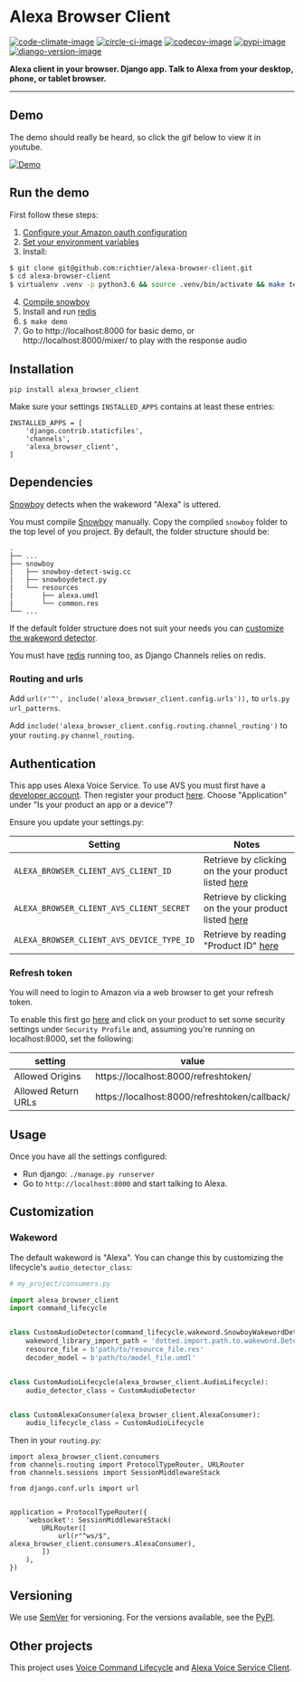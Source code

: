 # Alexa Browser Client

[![code-climate-image]][code-climate]
[![circle-ci-image]][circle-ci]
[![codecov-image]][codecov]
[![pypi-image]][pypi]
[![django-version-image]][pypi]

**Alexa client in your browser. Django app. Talk to Alexa from your desktop, phone, or tablet browser.**

---

## Demo

The demo should really be heard, so click the gif below to view it in youtube.

[![Demo](https://j.gifs.com/qY4qBy.gif)](https://youtu.be/cm19aa6x9VY)

## Run the demo

First follow these steps:

1. [Configure your Amazon oauth configuration](#refresh-token)
2. [Set your environment variables](#authentication)
3. Install:
```sh
$ git clone git@github.com:richtier/alexa-browser-client.git
$ cd alexa-browser-client
$ virtualenv .venv -p python3.6 && source .venv/bin/activate && make test_requirements
```
4. [Compile snowboy](#snowboy)
5. Install and run [redis](#Dependencies)
6. `$ make demo`
7. Go to http://localhost:8000 for basic demo, or http://localhost:8000/mixer/ to play with the response audio

## Installation

```
pip install alexa_browser_client
```

Make sure your settings `INSTALLED_APPS` contains at least these entries:

```
INSTALLED_APPS = [
    'django.contrib.staticfiles',
    'channels',
    'alexa_browser_client',
]
```

## Dependencies

[Snowboy](https://github.com/Kitt-AI/snowboy#compile-a-python-wrapper) detects when the wakeword "Alexa" is uttered.

You must compile [Snowboy](https://github.com/Kitt-AI/snowboy#compile-a-python-wrapper) manually. Copy the compiled `snowboy` folder to the top level of you project. By default, the folder structure should be:
```
.
├── ...
├── snowboy
|   ├── snowboy-detect-swig.cc
|   ├── snowboydetect.py
|   └── resources
|       ├── alexa.umdl
|       └── common.res
└── ...
```

If the default folder structure does not suit your needs you can [customize the wakeword detector](#wakeword).

You must have [redis](https://redis.io/) running too, as Django Channels relies on redis.

### Routing and urls
Add `url(r'^', include('alexa_browser_client.config.urls')),` to `urls.py` `url_patterns`.

Add `include('alexa_browser_client.config.routing.channel_routing')` to your `routing.py` `channel_routing`.

## Authentication ##

This app uses Alexa Voice Service. To use AVS you must first have a [developer account](http://developer.amazon.com). Then register your product [here](https://developer.amazon.com/avs/home.html#/avs/products/new). Choose "Application" under "Is your product an app or a device"?

Ensure you update your settings.py:

| Setting                                   | Notes                                 |
| ----------------------------------------- | ------------------------------------- |
| `ALEXA_BROWSER_CLIENT_AVS_CLIENT_ID`      | Retrieve by clicking on the your product listed [here](https://developer.amazon.com/avs/home.html#/avs/home)   |
| `ALEXA_BROWSER_CLIENT_AVS_CLIENT_SECRET`  | Retrieve by clicking on the your product listed [here](https://developer.amazon.com/avs/home.html#/avs/home)   |
| `ALEXA_BROWSER_CLIENT_AVS_DEVICE_TYPE_ID` | Retrieve by reading "Product ID" [here](https://developer.amazon.com/avs/home.html#/avs/home) |

### Refresh token ###

You will need to login to Amazon via a web browser to get your refresh token.

To enable this first go [here](https://developer.amazon.com/avs/home.html#/avs/home) and click on your product to set some security settings under `Security Profile` and, assuming you're running on localhost:8000, set the following:

| setting             | value                                         |
| ------------------- | ----------------------------------------------|
| Allowed Origins     | https://localhost:8000/refreshtoken/          |
| Allowed Return URLs | https://localhost:8000/refreshtoken/callback/ |


## Usage

Once you have all the settings configured:

- Run django: `./manage.py runserver`
- Go to `http://localhost:8000` and start talking to Alexa.

## Customization ##

### Wakeword ###

The default wakeword is "Alexa". You can change this by customizing the lifecycle's `audio_detector_class`:

```py
# my_project/consumers.py

import alexa_browser_client
import command_lifecycle


class CustomAudioDetector(command_lifecycle.wakeword.SnowboyWakewordDetector):
    wakeword_library_import_path = 'dotted.import.path.to.wakeword.Detector'
    resource_file = b'path/to/resource_file.res'
    decoder_model = b'path/to/model_file.umdl'


class CustomAudioLifecycle(alexa_browser_client.AudioLifecycle):
    audio_detector_class = CustomAudioDetector


class CustomAlexaConsumer(alexa_browser_client.AlexaConsumer):
    audio_lifecycle_class = CustomAudioLifecycle
```

Then in your `routing.py`:

```
import alexa_browser_client.consumers
from channels.routing import ProtocolTypeRouter, URLRouter
from channels.sessions import SessionMiddlewareStack

from django.conf.urls import url


application = ProtocolTypeRouter({
    'websocket': SessionMiddlewareStack(
        URLRouter([
            url(r"^ws/$", alexa_browser_client.consumers.AlexaConsumer),
        ])
    ),
})

```

## Versioning

We use [SemVer](http://semver.org/) for versioning. For the versions available, see the [PyPI](https://pypi.org/project/alexa-browser-client/#history).

## Other projects

This project uses [Voice Command Lifecycle](https://github.com/richtier/voice-command-lifecycle) and [Alexa Voice Service Client](https://github.com/richtier/alexa-voice-service-client).

[code-climate-image]: https://codeclimate.com/github/richtier/alexa-browser-client/badges/gpa.svg
[code-climate]: https://codeclimate.com/github/richtier/alexa-browser-client

[codecov-image]: https://codecov.io/gh/richtier/alexa-browser-client/branch/master/graph/badge.svg
[codecov]: https://codecov.io/gh/richtier/alexa-browser-client

[circle-ci-image]: https://circleci.com/gh/richtier/alexa-browser-client/tree/master.svg?style=shield
[circle-ci]: https://circleci.com/gh/richtier/alexa-browser-client/tree/master

[django-version-image]: https://img.shields.io/pypi/djversions/alexa-browser-client.svg

[pypi-image]: https://badge.fury.io/py/alexa-browser-client.svg
[pypi]: https://badge.fury.io/py/alexa-browser-client
